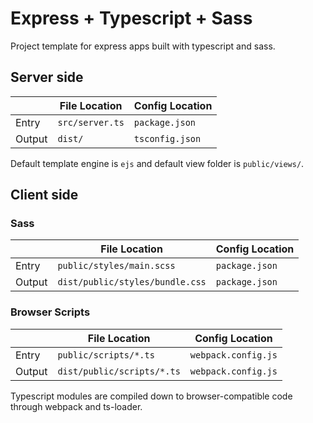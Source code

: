 # Express + Typescript + Sass

Project template for express apps built with typescript and sass.

## Server side

|        | File Location   | Config Location |
| ------ | --------------- | --------------- |
| Entry  | `src/server.ts` | `package.json`  |
| Output | `dist/`         | `tsconfig.json` |

Default template engine is `ejs` and default view folder is `public/views/`.

## Client side

### Sass

|        | File Location                   | Config Location |
| ------ | ------------------------------- | --------------- |
| Entry  | `public/styles/main.scss`       | `package.json`  |
| Output | `dist/public/styles/bundle.css` | `package.json`  |

### Browser Scripts

|        | File Location              | Config Location     |
| ------ | -------------------------- | ------------------- |
| Entry  | `public/scripts/*.ts`      | `webpack.config.js` |
| Output | `dist/public/scripts/*.ts` | `webpack.config.js` |

Typescript modules are compiled down to browser-compatible code through webpack and ts-loader.
